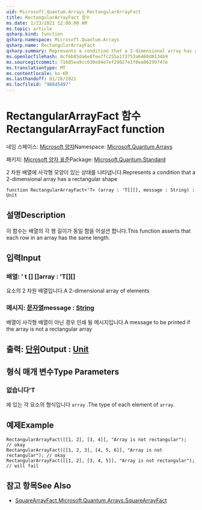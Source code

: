 ```yaml
---
uid: Microsoft.Quantum.Arrays.RectangularArrayFact
title: RectangularArrayFact 함수
ms.date: 1/23/2021 12:00:00 AM
ms.topic: article
qsharp.kind: function
qsharp.namespace: Microsoft.Quantum.Arrays
qsharp.name: RectangularArrayFact
qsharp.summary: Represents a condition that a 2-dimensional array has a rectangular shape
ms.openlocfilehash: 8cf6b85da6e8fee7fc255a173753a6468d8134b9
ms.sourcegitcommit: 71605ea9cc630e84e7ef29027e1f0ea06299747e
ms.translationtype: MT
ms.contentlocale: ko-KR
ms.lasthandoff: 01/26/2021
ms.locfileid: "98845497"
---
```

# <a name="rectangulararrayfact-function"></a><span data-ttu-id="1ae03-102">RectangularArrayFact 함수</span><span class="sxs-lookup"><span data-stu-id="1ae03-102">RectangularArrayFact function</span></span>

<span data-ttu-id="1ae03-103">네임 스페이스: [Microsoft 양자](xref:Microsoft.Quantum.Arrays)</span><span class="sxs-lookup"><span data-stu-id="1ae03-103">Namespace: [Microsoft.Quantum.Arrays](xref:Microsoft.Quantum.Arrays)</span></span>

<span data-ttu-id="1ae03-104">패키지: [Microsoft 양자 표준](https://nuget.org/packages/Microsoft.Quantum.Standard)</span><span class="sxs-lookup"><span data-stu-id="1ae03-104">Package: [Microsoft.Quantum.Standard](https://nuget.org/packages/Microsoft.Quantum.Standard)</span></span>


<span data-ttu-id="1ae03-105">2 차원 배열에 사각형 모양이 있는 상태를 나타냅니다.</span><span class="sxs-lookup"><span data-stu-id="1ae03-105">Represents a condition that a 2-dimensional array has a rectangular shape</span></span>

```qsharp
function RectangularArrayFact<'T> (array : 'T[][], message : String) : Unit
```


## <a name="description"></a><span data-ttu-id="1ae03-106">설명</span><span class="sxs-lookup"><span data-stu-id="1ae03-106">Description</span></span>

<span data-ttu-id="1ae03-107">이 함수는 배열의 각 행 길이가 동일 함을 어설션 합니다.</span><span class="sxs-lookup"><span data-stu-id="1ae03-107">This function asserts that each row in an array has the same length.</span></span>

## <a name="input"></a><span data-ttu-id="1ae03-108">입력</span><span class="sxs-lookup"><span data-stu-id="1ae03-108">Input</span></span>

### <a name="array--t"></a><span data-ttu-id="1ae03-109">배열: ' t [] []</span><span class="sxs-lookup"><span data-stu-id="1ae03-109">array : 'T[][]</span></span>

<span data-ttu-id="1ae03-110">요소의 2 차원 배열입니다.</span><span class="sxs-lookup"><span data-stu-id="1ae03-110">A 2-dimensional array of elements</span></span>


### <a name="message--string"></a><span data-ttu-id="1ae03-111">메시지: [문자열](xref:microsoft.quantum.lang-ref.string)</span><span class="sxs-lookup"><span data-stu-id="1ae03-111">message : [String](xref:microsoft.quantum.lang-ref.string)</span></span>

<span data-ttu-id="1ae03-112">배열이 사각형 배열이 아닌 경우 인쇄 될 메시지입니다.</span><span class="sxs-lookup"><span data-stu-id="1ae03-112">A message to be printed if the array is not a rectangular array</span></span>



## <a name="output--unit"></a><span data-ttu-id="1ae03-113">출력: [단위](xref:microsoft.quantum.lang-ref.unit)</span><span class="sxs-lookup"><span data-stu-id="1ae03-113">Output : [Unit](xref:microsoft.quantum.lang-ref.unit)</span></span>



## <a name="type-parameters"></a><span data-ttu-id="1ae03-114">형식 매개 변수</span><span class="sxs-lookup"><span data-stu-id="1ae03-114">Type Parameters</span></span>

### <a name="t"></a><span data-ttu-id="1ae03-115">없습니다</span><span class="sxs-lookup"><span data-stu-id="1ae03-115">'T</span></span>

<span data-ttu-id="1ae03-116">에 있는 각 요소의 형식입니다 `array` .</span><span class="sxs-lookup"><span data-stu-id="1ae03-116">The type of each element of `array`.</span></span>

## <a name="example"></a><span data-ttu-id="1ae03-117">예제</span><span class="sxs-lookup"><span data-stu-id="1ae03-117">Example</span></span>

```qsharp
RectangularArrayFact([[1, 2], [3, 4]], "Array is not rectangular");       // okay
RectangularArrayFact([[1, 2, 3], [4, 5, 6]], "Array is not rectangular"); // okay
RectangularArrayFact([[1, 2], [3, 4, 5]], "Array is not rectangular");    // will fail
```

## <a name="see-also"></a><span data-ttu-id="1ae03-118">참고 항목</span><span class="sxs-lookup"><span data-stu-id="1ae03-118">See Also</span></span>

- [<span data-ttu-id="1ae03-119">SquareArrayFact.</span><span class="sxs-lookup"><span data-stu-id="1ae03-119">Microsoft.Quantum.Arrays.SquareArrayFact</span></span>](xref:Microsoft.Quantum.Arrays.SquareArrayFact)